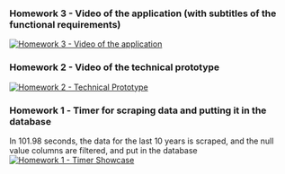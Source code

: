 ### Homework 3 - Video of the application (with subtitles of the functional requirements)
[![Homework 3 - Video of the application](https://i.vimeocdn.com/video/1965815361-581f24c892d84653d375bb06fe698649c64c783360a00eeb8fcf27d27a6cdeb6-d?f=webp)](https://vimeo.com/1042760686?share=copy#t=0)
### Homework 2 - Video of the technical prototype
[![Homework 2 - Technical Prototype](https://i.vimeocdn.com/video/1957402362-3214ff7ba73ed6d9685c35b4621a0ca539d3a10865c46f3bba23435d400d411a-d?f=webp)](https://vimeo.com/1035817627?share=copy#t=0)
### Homework 1 - Тimer for scraping data and putting it in the database
In 101.98 seconds, the data for the last 10 years is scraped, and the null value columns are filtered, and put in the database
[![Homework 1 - Timer Showcase](https://i.vimeocdn.com/video/1948207510-914f6cb5afda9a2ecd308e191ac9eec951fdcd7b8b7c90e0f893dc5938535dbe-d?f=webp)](https://vimeo.com/manage/videos/1028123077)

